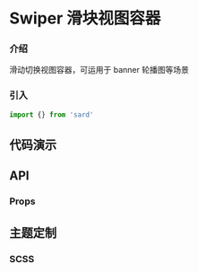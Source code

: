 # Swiper 滑块视图容器

### 介绍

滑动切换视图容器，可运用于 banner 轮播图等场景

### 引入

```js
import {} from 'sard'
```

## 代码演示

## API

### Props

## 主题定制

### SCSS

```scss

```
